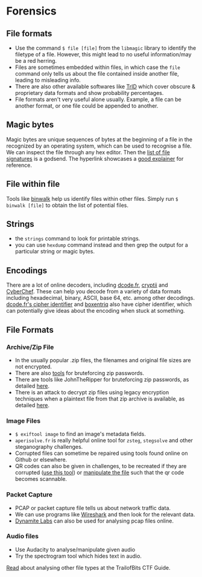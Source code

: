 # Forensics
## File formats
- Use the command `$ file [file]` from the `libmagic` library to identify the filetype of a file. However, this might lead to no useful information/may be a red herring.
- Files are sometimes embedded within files, in which case the `file` command only tells us about the file contained inside another file, leading to misleading info.
- There are also other available softwares like [TrID](https://mark0.net/soft-trid-e.html) which cover obscure & proprietary data formats and show probability percentages.
- File formats aren't very useful alone usually. Example, a file can be another format, or one file could be appended to another.

## Magic bytes
Magic bytes are unique sequences of bytes at the beginning of a file in the recognized by an operating system, which can be used to recognise a file. We can inspect the file through any hex editor. Then the [list of file signatures](https://en.wikipedia.org/wiki/List_of_file_signatures) is a godsend. The hyperlink showcases a [good explainer](https://www.netspi.com/blog/technical-blog/web-application-pentesting/magic-bytes-identifying-common-file-formats-at-a-glance/) for reference.

## File within file
Tools like [binwalk](https://github.com/ReFirmLabs/binwalk) help us identify files within other files. Simply run `$ binwalk [file]` to obtain the list of potential files.

## Strings
- the  `strings` command to look for printable strings.
- you can use `hexdump` command instead and then grep the output for a particular string or magic bytes.

## Encodings
There are a lot of online decoders, including [dcode.fr](https://dcode.fr/), [cryptii](https://cryptii.com) and [CyberChef](https://gchq.github.io/CyberChef/). These can help you decode from a variety of data formats including hexadecimal, binary, ASCII, base 64, etc. among other decodings. [dcode.fr's cipher identifier](https://www.dcode.fr/cipher-identifier) and [boxentriq](https://www.boxentriq.com/code-breaking/cipher-identifier) also have cipher identifier, which can potentially give ideas about the encoding when stuck at something.

## File Formats 
### Archive/Zip File
- In the usually popular .zip files, the filenames and original file sizes are not encrypted.
- There are also [tools](https://github.com/hyc/fcrackzip) for bruteforcing zip passwords.
- There are tools like JohnTheRipper for bruteforcing zip passwords, as detailed [here](https://defendtheweb.net/article/using-john-the-ripper-for-password-cracking).
- There is an attack to decrypt zip files using legacy encryption techniques when a plaintext file from that zip archive is available, as detailed [here](https://github.com/kimci86/bkcrack).

### Image Files
- `$ exiftool image` to find an image's metadata fields.
- `aperisolve.fr` is really helpful online tool for `zsteg`, `stegsolve` and other steganography challenges.
- Corrupted files can sometime be repaired using tools found online on Github or elsewhere.
- QR codes can also be given in challenges, to be recreated if they are corrupted ([use this tool](https://merri.cx/qrazybox/)) or [manipulate the file](http://datagenetics.com/blog/november12013/index.html) such that the qr code becomes scannable.

### Packet Capture
- PCAP or packet capture file tells us about network traffic data.
- We can use programs like [Wireshark](https://www.wireshark.org/) and then look for the relevant data.
- [Dynamite Labs](https://lab.dynamite.ai/) can also be used for analysing pcap files online.

### Audio files
- Use Audacity to analyse/manipulate given audio
- Try the spectrogram tool which hides text in audio.

[Read](https://trailofbits.github.io/ctf/forensics/index.html) about analysing other file types at the TrailofBits CTF Guide.
